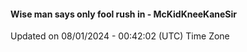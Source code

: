 #### Wise man says only fool rush in - McKidKneeKaneSir
Updated on 08/01/2024 - 00:42:02 (UTC) Time Zone
